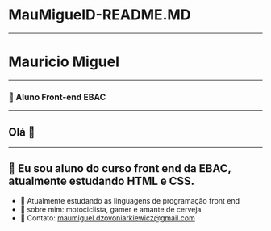 # MauMiguelD-README.MD
---
# Mauricio Miguel 
---
### 📒 Aluno Front-end EBAC 
---
## Olá 👋
---
📒 Eu sou aluno do curso front end da EBAC, atualmente estudando HTML e CSS.
---
* 🚀 Atualmente estudando as linguagens de programação front end
* 🚀 sobre mim: motociclista, gamer e amante de cerveja
* 🚀 Contato: maumiguel.dzovoniarkiewicz@gmail.com
